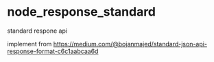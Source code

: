 # node_response_standard
standard respone api


implement from https://medium.com/@bojanmajed/standard-json-api-response-format-c6c1aabcaa6d